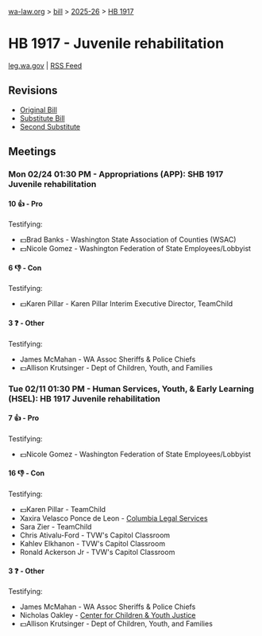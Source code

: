 [wa-law.org](/) > [bill](/bill/) > [2025-26](/bill/2025-26/) > [HB 1917](/bill/2025-26/hb/1917/)

# HB 1917 - Juvenile rehabilitation
[leg.wa.gov](https://app.leg.wa.gov/billsummary?BillNumber=1917&Year=2025&Initiative=false) | [RSS Feed](./rss.xml)

## Revisions
* [Original Bill](1/)
* [Substitute Bill](S/)
* [Second Substitute](S2/)

## Meetings
### Mon 02/24 01:30 PM - Appropriations (APP): SHB 1917 Juvenile rehabilitation
#### 10 👍 - Pro
Testifying:
* 💵Brad Banks - Washington State Association of Counties (WSAC)
* 💵Nicole Gomez - Washington Federation of State Employees/Lobbyist

#### 6 👎 - Con
Testifying:
* 💵Karen Pillar - Karen Pillar Interim Executive Director, TeamChild

#### 3 ❓ - Other
Testifying:
* James McMahan - WA Assoc Sheriffs & Police Chiefs
* 💵Allison Krutsinger - Dept of Children, Youth, and Families

### Tue 02/11 01:30 PM - Human Services, Youth, & Early Learning (HSEL): HB 1917 Juvenile rehabilitation
#### 7 👍 - Pro
Testifying:
* 💵Nicole Gomez - Washington Federation of State Employees/Lobbyist

#### 16 👎 - Con
Testifying:
* 💵Karen Pillar - TeamChild
* Xaxira Velasco Ponce de Leon - [Columbia Legal Services](/org/columbia_legal_services/)
* Sara Zier - TeamChild
* Chris Ativalu-Ford - TVW's Capitol Classroom
* Kahlev Elkhanon - TVW's Capitol Classroom
* Ronald Ackerson Jr - TVW's Capitol Classroom

#### 3 ❓ - Other
Testifying:
* James McMahan - WA Assoc Sheriffs & Police Chiefs
* Nicholas Oakley - [Center for Children & Youth Justice](/org/center_for_children_&_youth_justice/)
* 💵Allison Krutsinger - Dept of Children, Youth, and Families
